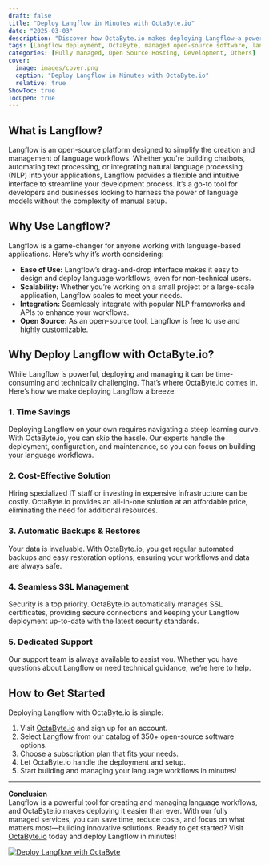 ```yaml
---
draft: false
title: "Deploy Langflow in Minutes with OctaByte.io"
date: "2025-03-03"
description: "Discover how OctaByte.io makes deploying Langflow—a powerful open-source tool for building and managing language workflows—effortless. Save time, reduce costs, and enjoy fully managed services with automatic backups, SSL management, and expert support."
tags: [Langflow deployment, OctaByte, managed open-source software, language workflow tools, automatic backups, SSL management, cost-effective software deployment, managed IT services]
categories: [Fully managed, Open Source Hosting, Development, Others]
cover:
  image: images/cover.png
  caption: "Deploy Langflow in Minutes with OctaByte.io"
  relative: true
ShowToc: true
TocOpen: true
---
```



## What is Langflow?

Langflow is an open-source platform designed to simplify the creation and management of language workflows. Whether you're building chatbots, automating text processing, or integrating natural language processing (NLP) into your applications, Langflow provides a flexible and intuitive interface to streamline your development process. It’s a go-to tool for developers and businesses looking to harness the power of language models without the complexity of manual setup.

## Why Use Langflow?

Langflow is a game-changer for anyone working with language-based applications. Here’s why it’s worth considering:

- **Ease of Use:** Langflow’s drag-and-drop interface makes it easy to design and deploy language workflows, even for non-technical users.
- **Scalability:** Whether you’re working on a small project or a large-scale application, Langflow scales to meet your needs.
- **Integration:** Seamlessly integrate with popular NLP frameworks and APIs to enhance your workflows.
- **Open Source:** As an open-source tool, Langflow is free to use and highly customizable.

## Why Deploy Langflow with OctaByte.io?

While Langflow is powerful, deploying and managing it can be time-consuming and technically challenging. That’s where OctaByte.io comes in. Here’s how we make deploying Langflow a breeze:

### 1. **Time Savings**
Deploying Langflow on your own requires navigating a steep learning curve. With OctaByte.io, you can skip the hassle. Our experts handle the deployment, configuration, and maintenance, so you can focus on building your language workflows.

### 2. **Cost-Effective Solution**
Hiring specialized IT staff or investing in expensive infrastructure can be costly. OctaByte.io provides an all-in-one solution at an affordable price, eliminating the need for additional resources.

### 3. **Automatic Backups & Restores**
Your data is invaluable. With OctaByte.io, you get regular automated backups and easy restoration options, ensuring your workflows and data are always safe.

### 4. **Seamless SSL Management**
Security is a top priority. OctaByte.io automatically manages SSL certificates, providing secure connections and keeping your Langflow deployment up-to-date with the latest security standards.

### 5. **Dedicated Support**
Our support team is always available to assist you. Whether you have questions about Langflow or need technical guidance, we’re here to help.

## How to Get Started

Deploying Langflow with OctaByte.io is simple:

1. Visit [OctaByte.io](https://octabyte.io) and sign up for an account.
2. Select Langflow from our catalog of 350+ open-source software options.
3. Choose a subscription plan that fits your needs.
4. Let OctaByte.io handle the deployment and setup.
5. Start building and managing your language workflows in minutes!

---

**Conclusion**  
Langflow is a powerful tool for creating and managing language workflows, and OctaByte.io makes deploying it easier than ever. With our fully managed services, you can save time, reduce costs, and focus on what matters most—building innovative solutions. Ready to get started? Visit [OctaByte.io](https://octabyte.io) today and deploy Langflow in minutes!

[![Deploy Langflow with OctaByte](/images/deploy-on-octabyte.png)](https://octabyte.io/fully-managed-open-source-services/development/others/langflow)